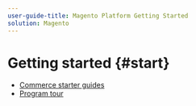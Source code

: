 ```yaml
---
user-guide-title: Magento Platform Getting Started
solution: Magento
---
```


# Getting started {#start}

- [Commerce starter guides](quick-guides.md)
- [Program tour](program-tour.md)
